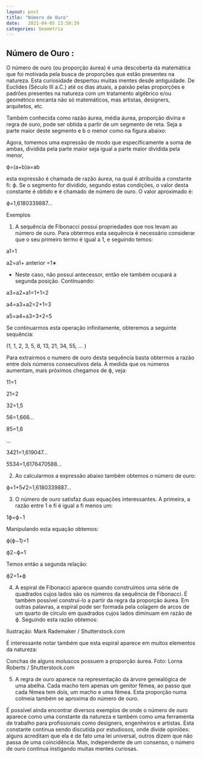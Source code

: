 ```yaml
---
layout: post
title: "Número de Ouro"
date:   2021-04-05 13:50:39
categories: Geometria
---
```

## Número de Ouro :
O número de ouro (ou proporção áurea) é uma descoberta da matemática que foi motivada pela busca de proporções que estão presentes na natureza. Esta curiosidade despertou muitas mentes desde antiguidade. De Euclides (Século III a.C.) até os dias atuais, a paixão pelas proporções e padrões presentes na natureza com um tratamento algébrico e/ou geométrico encanta não só matemáticos, mas artistas, designers, arquitetos, etc.

Também conhecida como razão áurea, média áurea, proporção divina e regra de ouro, pode ser obtida a partir de um segmento de reta. Seja a parte maior deste segmento e b o menor como na figura abaixo:

Agora, tomemos uma expressão de modo que especificamente a soma de ambas, dividida pela parte maior seja igual a parte maior dividida pela menor,

ϕ=(a+b)a=ab

esta expressão é chamada de razão áurea, na qual é atribuída a constante fi: ϕ. Se o segmento for dividido, segundo estas condições, o valor desta constante é obtido e é chamado de número de ouro. O valor aproximado é:

ϕ=1,6180339887...

Exemplos

1) A sequência de Fibonacci possui propriedades que nos levam ao número de ouro. Para obtermos esta sequência é necessário considerar que o seu primeiro termo é igual a 1, e seguindo temos:

a1=1

a2=a1+ anterior =1∗

* Neste caso, não possui antecessor, então ele também ocupará a segunda posição. Continuando:

a3=a2+a1=1+1=2

a4=a3+a2=2+1=3

a5=a4+a3=3+2=5

Se continuarmos esta operação infinitamente, obteremos a seguinte sequência:

(1, 1, 2, 3, 5, 8, 13, 21, 34, 55, … )

Para extrairmos o numero de ouro desta sequência basta obtermos a razão entre dois números consecutivos dela. À medida que os números aumentam, mais próximos chegamos de ϕ, veja:

11=1

21=2

32=1,5

56=1,666...

85=1,6

...

3421=1,619047...

5534=1,6176470588...

2) Ao calcularmos a expressão abaixo também obtemos o número de ouro:

ϕ=1+5√2=1,6180339887...

3) O número de ouro satisfaz duas equações interessantes. A primeira, a razão entre 1 e fi é igual a fi menos um:

1ϕ=ϕ−1

Manipulando esta equação obtemos:

ϕ(ϕ−1)=1

ϕ2−ϕ=1

Temos então a segunda relação:

ϕ2=1+ϕ

4) A espiral de Fibonacci aparece quando construímos uma série de quadrados cujos lados são os números da sequência de Fibonacci. É também possível construí-lo a partir da regra da proporção áurea. Em outras palavras, a espiral pode ser formada pela colagem de arcos de um quarto de círculo em quadrados cujos lados diminuam em razão de ϕ. Seguindo esta razão obtemos:

Ilustração: Mark Rademaker / Shutterstock.com

É interessante notar também que esta espiral aparece em muitos elementos da natureza:

Conchas de alguns moluscos possuem a proporção áurea. Foto: Lorna Roberts / Shutterstock.com

5) A regra de ouro aparece na representação da árvore genealógica de uma abelha. Cada macho tem apenas um genitor fêmea, ao passo que cada fêmea tem dois, um macho e uma fêmea. Esta proporção numa colmeia também se aproxima do número de ouro.

É possível ainda encontrar diversos exemplos de onde o número de ouro aparece como uma constante da natureza e também como uma ferramenta de trabalho para profissionais como designers, engenheiros e artistas. Esta constante continua sendo discutida por estudiosos, onde divide opiniões: alguns acreditam que ela é de fato uma lei universal, outros dizem que não passa de uma coincidência. Mas, independente de um consenso, o número de ouro continua instigando muitas mentes curiosas. 